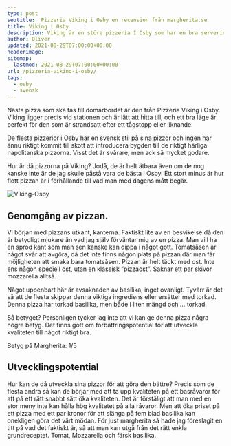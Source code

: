 ```yaml
---
type: post
seotitle:  Pizzeria Viking i Osby en recension från margherita.se
title: Viking i Osby
description: Viking är en störe pizzeria I Osby som har en bra servering för den som vill sitta och äta något som är halvbra gjort, och passar stilen.
author: Oliver
updated: 2021-08-29T07:00:00+00:00
headerimage:
sitemap:
  lastmod: 2021-08-29T07:00:00+00:00
url: /pizzeria-viking-i-osby/
tags:
  - osby
  - svensk
---
```


Nästa pizza som ska tas till domarbordet är den från Pizzeria Viking i Osby. Viking ligger precis vid stationen och är lätt att hitta till, och ett bra läge är perfekt för den som är strandsatt efter ett tågstopp eller liknande.

De flesta pizzerior i Osby har en svensk stil på sina pizzor och ingen har ännu riktigt kommit till skott att introducera bygden till de riktigt härliga napolitanska pizzorna. Visst det är svårare, men ack så mycket godare.

Hur är då pizzorna på Viking? Jodå, de är helt ätbara även om de nog kanske inte är de jag skulle påstå vara de bästa i Osby. Ett stort minus är hur flott pizzan är i förhållande till vad man med dagens mått begär.

![Viking-Osby](https://i.imgur.com/QprL265.jpg)

## Genomgång av pizzan.

Vi början med pizzans utkant, kanterna. Faktiskt lite av en besvikelse då den är betydligt mjukare än vad jag själv förväntar mig av en pizza. Man vill ha en spröd kant som man sen kanske kan dippa i något gott.
Tomatsåsen är något svår att avgöra, då det inte finns någon plats på pizzan där man får möjligheten att smaka bara tomatsåsen. Pizzan är helt täckt med ost. Inte ens någon speciell ost, utan en klassisk ”pizzaost”. Saknar ett par skivor mozzarella alltså.

Något uppenbart här är avsaknaden av basilika, inget ovanligt. Tyvärr är det så att de flesta skippar denna viktiga ingrediens eller ersätter med torkad. Denna pizza har torkad basilika, men både i liten mängd och … torkad.

Så betyget? Personligen tycker jag inte att vi kan ge denna pizza några högre betyg. Det finns gott om förbättringspotential för att utveckla kvaliteten till något riktigt bra.

Betyg på Margherita: 1/5

## Utvecklingspotential

Hur kan de då utveckla sina pizzor för att göra den bättre? Precis som de flesta andra så kan de börjar med att ta upp kvaliteten på ett basråvaror för att på ett rätt snabbt sätt öka kvaliteten.
Det är förståligt att man med en stor meny inte kan hålla hög kvalitetet på alla råvaror. Men att öka priset på ett pizza med ett par kronor för att slänga på fem blad basilika kan onekligen göra det värt mödan.
För just margherita så hade jag föreslagit en titt på vad det faktiskt är, så att man kan utgå från det rätt enkla grundreceptet. Tomat, Mozzarella och färsk basilika.
